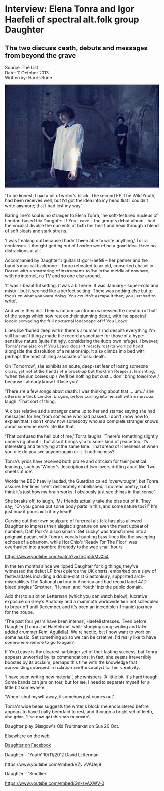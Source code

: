 # Interview: Elena Tonra and Igor Haefeli of spectral alt.folk group Daughter
## The two discuss death, debuts and messages from beyond the grave

Source: The List \
Date: 11 October 2013 \
Written by: Harris Brine

<img src="/Images/Eliot Lee Hazel/daughter_5214_eliot_lee_hazel_small.jpg">


‘To be honest, I had a bit of writer's block. The second EP, The Wild Youth, had been received well, but I'd got the idea into my head that I couldn't write anymore; that I had lost my way’.

Baring one's soul is no stranger to Elena Tonra, the soft-featured nucleus of London-based trio Daughter. If You Leave – the group's debut album – had the vocalist divulge the contents of both her heart and head through a blend of soft bleats and stark strains.

‘I was freaking out because I hadn't been able to write anything,’ Tonra confesses. ‘I thought getting out of London would be a good idea. Have no distractions at all’.

Accompanied by Daughter's guitarist Igor Haefeli – her partner and the band's musical backbone – Tonra retreated to an old, converted chapel in Dorset with a smattering of instruments to ‘be in the middle of nowhere, with no internet, no TV and no one else around.

‘It was a beautiful setting. It was a bit eerie. It was January – super-cold and misty – but it seemed like a perfect setting. There was nothing else but to focus on what you were doing. You couldn't escape it then; you just had to write’.

And write they did. Their sanctum sanctorum witnessed the creation of half of the songs which now rest on their stunning debut, with the spectral locale pervading the full nocturnal landscape of If You Leave.

Lines like ‘buried deep within there's a human / and despite everything I'm still human’ fittingly made the record a sanctuary for those of a hyper-sensitive nature (quite fittingly, considering the duo’s own refuge). However, Tonra's malaise on If You Leave doesn't merely rest its worried head alongside the dissolution of a relationship; it also climbs into bed with perhaps the most chilling associate of loss: death.

On 'Tomorrow', she exhibits an acute, deep-set fear of losing someone close, yet not at the hands of a break-up but the Grim Reaper’s, lamenting, ‘when the sun comes up / We'll be nothing but dust… don't bring tomorrow / because I already know I'll lose you’.

‘There are a few songs about death. I was thinking about that … um…’ she utters in a thick London brogue, before curling into herself with a nervous laugh. ‘That sort of thing.

‘A close relative said a stranger came up to her and started saying she had messages for her, from someone who had passed. I don't know how to explain that. I don't know how somebody who is a complete stranger knows about someone else's life like that.

‘That confused the hell out of me,’ Tonra laughs. ‘There's something slightly unnerving about it, but also it brings you to some kind of peace too. It’s interesting and terrifying at the same time. That dread of loneliness of when you die; do you see anyone again or is it nothingness?’

Tonra’s lyrics have received both praise and criticism for their poetical leanings, such as 'Winter's description of two lovers drifting apart like ‘two sheets of ice’.

Words the BBC heavily lauded, the Guardian called 'overwrought', but Tonra assures her lines aren’t deliberately embellished. ‘I do read poetry, but I think it's just how my brain works. I obviously just see things in that sense’.

She breaks off, to laugh, ’My friends actually take the piss out of it. They say, “Oh you gonna put some body parts in this, and some nature too?!” It's just how it pours out of my head!’

Carving out their own sculpture of funereal alt-folk has also allowed Daughter to impress their elegiac signature on even the most upbeat of numbers; Daft Punk's disco smash 'Get Lucky' was transformed into a poignant paean, with Tonra's vocals haunting bass-lines like the sweeping echoes of a phantom, while Hot Chip's 'Ready For The Floor' was overhauled into a sombre threnody to the wee small hours.

https://www.youtube.com/watch?v=T5Cp55MvX54

In the ten months since we tipped Daughter for big things, they’ve witnessed the debut LP break pierce the UK charts, embarked on a slew of festival dates including a double-slot at Glastonbury, supported arch-miserablists The National on tour in America and had record label 4AD bleed singles 'Smother', 'Human' and 'Youth' into the public domain.

Add that to a slot on Letterman (which you can watch below), lucrative exposure on Grey's Anatomy and a mammoth worldwide tour not scheduled to break off until December, and it's been an incredible (if manic) journey for the troupe.

‘The past four years have been intense’, Haefeli stresses. ‘Even before Daughter [Tonra and Haefeli met while studying song-writing and later added drummer Remi Aguilella]. We're hectic, but I now want to work on some music. Set something up so we can be creative. I'd really like to have somewhere remote to go to again’.

If You Leave is the clearest harbinger yet of their lasting success, but Tonra appears unworried by its commendations; in fact, she seems irreversibly boosted by its acclaim, perhaps this time with the knowledge that surroundings steeped in isolation are the catalyst for her creativity.

‘I have been writing new material’, she whispers. ‘A little bit. It's hard though. Some bands can jam on tour, but for me, I need to separate myself for a little bit somewhere.

‘When I shut myself away, it somehow just comes out’.

Tonra's wide beam suggests the writer's block she encountered before appears to have finally been laid to rest, and through a bright set of teeth, she grins, 'I've now got this itch to create'.

Daughter play Glasgow's Old Fruitmarket on Sun 20 Oct.

Elsewhere on the web

[Daughter on Facebook](https://www.facebook.com/ohdaughter)

Daughter - 'Youth' 10/11/2012 David Letterman

https://www.youtube.com/embed/VZy_vVAUej8

Daughter - 'Smother'

https://www.youtube.com/embed/GnkzvAXWV-0


